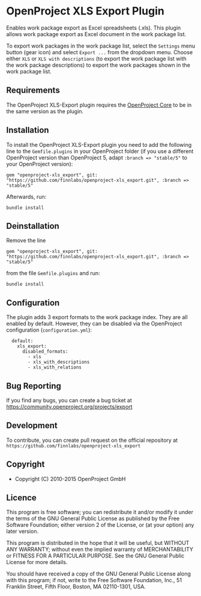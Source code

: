 # OpenProject XLS Export Plugin

Enables work package export as Excel spreadsheets (.xls). This plugin allows work package export as Excel document in the work package list.

To export work packages in the work package list, select the `Settings` menu button (gear icon) and select `Export ...` from the dropdown menu.
Choose either `XLS` or `XLS with descriptions` (to export the work package list with the work package descriptions) to export the work packages shown in the work package list.


Requirements
------------

The OpenProject XLS-Export plugin requires the [OpenProject Core](https://github.com/opf/openproject/) to be in the same version as the plugin.

Installation
------------

To install the OpenProject XLS-Export plugin you need to add the following line to the `Gemfile.plugins` in your OpenProject folder (if you use a different OpenProject version than OpenProject 5, adapt `:branch => "stable/5"` to your OpenProject version):

`gem "openproject-xls_export", git: "https://github.com/finnlabs/openproject-xls_export.git", :branch => "stable/5"`

Afterwards, run:

`bundle install`

Deinstallation
--------------

Remove the line

`gem "openproject-xls_export", git: "https://github.com/finnlabs/openproject-xls_export.git", :branch => "stable/5"`

from the file `Gemfile.plugins` and run:

`bundle install`

Configuration
-------------

The plugin adds 3 export formats to the work package index. They are all enabled by default.
However, they can be disabled via the OpenProject configuration (`configuration.yml`):

```
  default:
    xls_export:
      disabled_formats:
        - xls
        - xls_with_descriptions
        - xls_with_relations
```

Bug Reporting
-------------

If you find any bugs, you can create a bug ticket at
https://community.openproject.org/projects/export

Development
-----------

To contribute, you can create pull request on the official repository at
`https://github.com/finnlabs/openproject-xls_export`

Copyright
-------

* Copyright (C) 2010-2015 OpenProject GmbH

Licence
-------

This program is free software; you can redistribute it and/or
modify it under the terms of the GNU General Public License
as published by the Free Software Foundation; either version 2
of the License, or (at your option) any later version.

This program is distributed in the hope that it will be useful,
but WITHOUT ANY WARRANTY; without even the implied warranty of
MERCHANTABILITY or FITNESS FOR A PARTICULAR PURPOSE.  See the
GNU General Public License for more details.

You should have received a copy of the GNU General Public License
along with this program; if not, write to the Free Software
Foundation, Inc., 51 Franklin Street, Fifth Floor, Boston, MA  02110-1301, USA.
